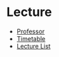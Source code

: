# Lecture

- [Professor](professor.md)
- [Timetable](timetable.md)
- [Lecture List](lecture_list.md)

